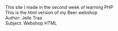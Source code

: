 This site I made in the second week of learning PHP<br>
This is the html version of my Beer webshop
<br>
Author: Jelle Traa<br>
Subject: Webshop HTML
